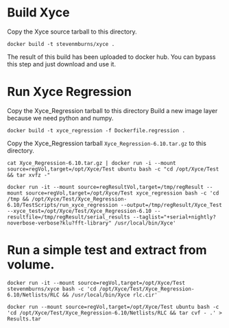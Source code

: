 
# Build Xyce

Copy the Xyce source tarball to this directory.

````
docker build -t stevenmburns/xyce .
````
The result of this build has been uploaded to docker hub. You can bypass this step and just download and use it.

# Run Xyce Regression

Copy the Xyce_Regression tarball to this directory
Build a new image layer because we need python and numpy.

````
docker build -t xyce_regression -f Dockerfile.regression .
````
Copy the Xyce_Regression tarball `Xyce_Regression-6.10.tar.gz` to this directory.

````
cat Xyce_Regression-6.10.tar.gz | docker run -i --mount source=regVol,target=/opt/Xyce/Test ubuntu bash -c "cd /opt/Xyce/Test && tar xvfz -"

docker run -it --mount source=regResultVol,target=/tmp/regResult --mount source=regVol,target=/opt/Xyce/Test xyce_regression bash -c 'cd /tmp && /opt/Xyce/Test/Xyce_Regression-6.10/TestScripts/run_xyce_regression --output=/tmp/regResult/Xyce_Test --xyce_test=/opt/Xyce/Test/Xyce_Regression-6.10 --resultfile=/tmp/regResult/serial_results --taglist="+serial+nightly?noverbose-verbose?klu?fft-library" /usr/local/bin/Xyce'
````

# Run a simple test and extract from volume.

````
docker run -it --mount source=regVol,target=/opt/Xyce/Test stevenmburns/xyce bash -c 'cd /opt/Xyce/Test/Xyce_Regression-6.10/Netlists/RLC && /usr/local/bin/Xyce rlc.cir'

docker run --mount source=regVol,target=/opt/Xyce/Test ubuntu bash -c 'cd /opt/Xyce/Test/Xyce_Regression-6.10/Netlists/RLC && tar cvf - .' > Results.tar
````
